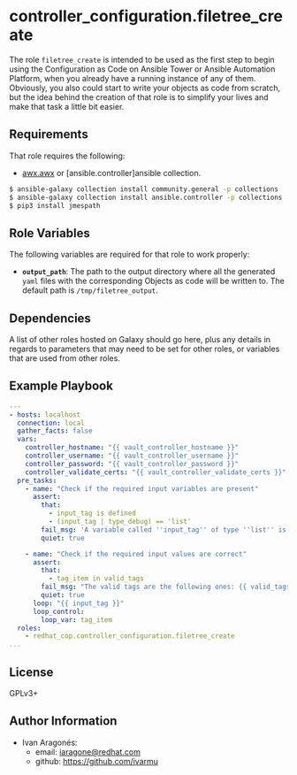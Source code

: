 controller_configuration.filetree_create
=========

The role `filetree_create` is intended to be used as the first step to begin using the Configuration as Code on Ansible Tower or Ansible Automation Platform, when you already have a running instance of any of them. Obviously, you also could start to write your objects as code from scratch, but the idea behind the creation of that role is to simplify your lives and make that task a little bit easier.

Requirements
------------

That role requires the following:

- [awx.awx](https://docs.ansible.com/ansible/latest/collections/awx/awx/index.html) or [ansible.controller]ansible collection.

```bash
$ ansible-galaxy collection install community.general -p collections
$ ansible-galaxy collection install ansible.controller -p collections
$ pip3 install jmespath
```

Role Variables
--------------

The following variables are required for that role to work properly:

- **`output_path`**: The path to the output directory where all the generated `yaml` files with the corresponding Objects as code will be written to. The default path is `/tmp/filetree_output`.

Dependencies
------------

A list of other roles hosted on Galaxy should go here, plus any details in regards to parameters that may need to be set for other roles, or variables that are used from other roles.

Example Playbook
----------------

```yaml
---
- hosts: localhost
  connection: local
  gather_facts: false
  vars:
    controller_hostname: "{{ vault_controller_hostname }}"
    controller_username: "{{ vault_controller_username }}"
    controller_password: "{{ vault_controller_password }}"
    controller_validate_certs: "{{ vault_controller_validate_certs }}"
  pre_tasks:
    - name: "Check if the required input variables are present"
      assert:
        that:
          - input_tag is defined
          - (input_tag | type_debug) == 'list'
        fail_msg: 'A variable called ''input_tag'' of type ''list'' is needed: -e ''{input_tag: [organizations, projects]}'''
        quiet: true

    - name: "Check if the required input values are correct"
      assert:
        that:
          - tag_item in valid_tags
        fail_msg: "The valid tags are the following ones: {{ valid_tags | join(', ') }}"
        quiet: true
      loop: "{{ input_tag }}"
      loop_control:
        loop_var: tag_item
  roles:
    - redhat_cop.controller_configuration.filetree_create
...
```

License
-------

GPLv3+

Author Information
------------------

- Ivan Aragonés:
  - email: <iaragone@redhat.com>
  - github: https://github.com/ivarmu
